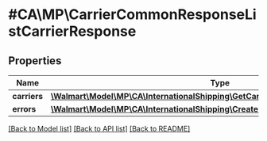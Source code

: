 # #CA\MP\CarrierCommonResponseListCarrierResponse

## Properties

Name | Type | Description | Notes
------------ | ------------- | ------------- | -------------
**carriers** | [**\Walmart\Model\MP\CA\InternationalShipping\GetCarriers200ResponseCarriersInner[]**](GetCarriers200ResponseCarriersInner.md) | carriers | [optional]
**errors** | [**\Walmart\Model\MP\CA\InternationalShipping\CreateLabel200ResponseErrorsInner[]**](CreateLabel200ResponseErrorsInner.md) | errors | [optional]


[[Back to Model list]](../) [[Back to API list]](../../Api/CA/MP) [[Back to README]](../../README.md)

